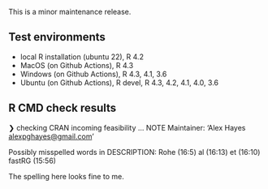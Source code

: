 This is a minor maintenance release.

## Test environments

* local R installation (ubuntu 22), R 4.2
* MacOS (on Github Actions), R 4.3
* Windows (on Github Actions), R 4.3, 4.1, 3.6
* Ubuntu (on Github Actions), R devel, R 4.3, 4.2, 4.1, 4.0, 3.6

## R CMD check results

❯ checking CRAN incoming feasibility ... NOTE
  Maintainer: ‘Alex Hayes <alexpghayes@gmail.com>’
  
  Possibly misspelled words in DESCRIPTION:
    Rohe (16:5)
    al (16:13)
    et (16:10)
    fastRG (15:56)
    
The spelling here looks fine to me.

